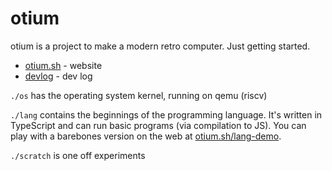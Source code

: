 # otium

otium is a project to make a modern retro computer. Just getting started.

- [otium.sh](https://otium.sh) - website
- [devlog](https://upvalue.io/posts/tag/otium) - dev log

`./os` has the operating system kernel, running on qemu (riscv) 

`./lang` contains the beginnings of the programming language. It's written in TypeScript and can run
basic programs (via compilation to JS). You can play with a barebones version on the web at
[otium.sh/lang-demo](https://otium.sh/lang-demo).

`./scratch` is one off experiments
